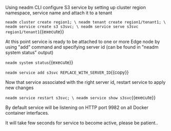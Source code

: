 Using neadm CLI configure S3 service by setting up cluster region namespace, service name and attach it to a tenant

`
neadm cluster create region1; \
neadm tenant create region1/tenant1; \
neadm service create s3 s3svc; \
neadm service serve s3svc region1/tenant1
`{{execute}}

At this point service is ready to be attached to one or more Edge node by using "add" command and specifying server id (can be found in "neadm system status" output)

`
neadm system status
`{{execute}}

`
neadm service add s3svc REPLACE_WITH_SERVER_ID
`{{copy}}

Now that service associated with the right server id, restart service to apply new changes

`
neadm service restart s3svc; \
neadm service show s3svc
`{{execute}}

By default service will be listening on HTTP port 9982 on all Docker container interfaces.

It will take few seconds for service to become active, please be patient..
